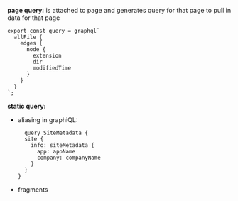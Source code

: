 **page query:** is attached to page and generates query for that page to pull in data for that page
```
export const query = graphql`
  allFile {
    edges {
      node {
        extension
        dir
        modifiedTime
      }
    }
  }
`;
```

**static query:**
* aliasing in graphiQL:
  ```
    query SiteMetadata {
    site {
      info: siteMetadata {
        app: appName
        company: companyName
      }
    }
  }
  ```
* fragments

